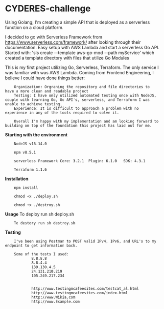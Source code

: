 # CYDERES-challenge
Using Golang, I'm creating a simple API that is deployed as a serverless function on a cloud platform.


I decided to go with Serverless Framework from https://www.serverless.com/framework/ after looking through their documentation. Easy setup with AWS Lambda and start a serverless 
Go API. 
Started with: 'sls create --template aws-go-mod --path myService' which created a template directory with files that utilize Go Modules 

This is my first project utilizing Go, Serverless, Terraform. The only service I was familiar with was AWS Lambda. Coming from Frontend Engineering, I believe I could have done things better:

        Organization: Orgraning the repository and file directories to have a more clean and readable project
        Testing: I have only utilized automated testing once with NodeJS, couple with learning Go, Go API's, serverless, and Terraform I was unable to achieve testing. 
        Experience: It is difficult to approach a problem with no experience in any of the tools required to solve it. 

        Overall I'm happy with my implementation and am looking forward to building on top of the foundation this project has laid out for me.

**Starting with the environment**

        NodeJS v16.14.0

        npm v8.5.1   

        serverless Framework Core: 3.2.1  Plugin: 6.1.0   SDK: 4.3.1

        Terraform 1.1.6
        
 **Installation**
 
        npm install

        chmod +x ./deploy.sh

        chmod +x ./destroy.sh

**Usage**
        To deploy run sh deploy.sh

        To destory run sh destroy.sh

**Testing**
        
        I've been using Postman to POST valid IPv4, IPv6, and URL's to my endpoint to get information back. 

        Some of the tests I used:
                8.8.8.8
                8.8.4.4
                139.130.4.5
                24.131.210.219
                105.249.217.234


                http://www.testingmcafeesites.com/testcat_al.html
                http://www.testingmcafeesites.com/index.html
                http://www.Wikia.com
                http://www.Example.com

